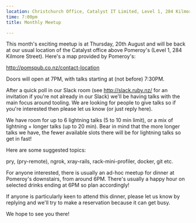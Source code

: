 ```yaml
---
location: Christchurch Office, Catalyst IT Limited, Level 1, 284 Kilmore St, Christchurch
time: 7:00pm
title: Monthly Meetup

---
```


This month's exciting meetup is at Thursday, 20th August and will be back at our usual location of the Catalyst office above Pomeroy's (Level 1, 284 Kilmore Street). Here's a map provided by Pomeroy's:

http://pomspub.co.nz/contact-location

Doors will open at 7PM, with talks starting at (not before) 7:30PM.

After a quick poll in our Slack room (see http://slack.ruby.nz/ for an invitation if you're not already in our Slack) we'll be having talks with the main focus around tooling. We are looking for people to give talks so if you're interested then please let us know (or just reply here).

We have room for up to 6 lightning talks (5 to 10 min limit), or a mix of lightning + longer talks (up to 20 min). Bear in mind that the more longer talks we have, the fewer available slots there will be for lightning talks so get in fast!

Here are some suggested topics:

pry, (pry-remote), ngrok, xray-rails, rack-mini-profiler, docker, git etc.

For anyone interested, there is usually an ad-hoc meetup for dinner at Pomeroy's downstairs, from around 6PM. There's usually a happy hour on selected drinks ending at 6PM so plan accordingly!

If anyone is particularly keen to attend this dinner, please let us know by replying and we'll try to make a reservation because it can get busy.

We hope to see you there!
